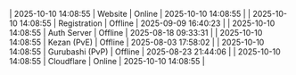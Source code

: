 | 2025-10-10 14:08:55 | Website | Online | 2025-10-10 14:08:55 |
| 2025-10-10 14:08:55 | Registration | Offline | 2025-09-09 16:40:23 |
| 2025-10-10 14:08:55 | Auth Server | Offline | 2025-08-18 09:33:31 |
| 2025-10-10 14:08:55 | Kezan (PvE) | Offline | 2025-08-03 17:58:02 |
| 2025-10-10 14:08:55 | Gurubashi (PvP) | Offline | 2025-08-23 21:44:06 |
| 2025-10-10 14:08:55 | Cloudflare | Online | 2025-10-10 14:08:55 |
